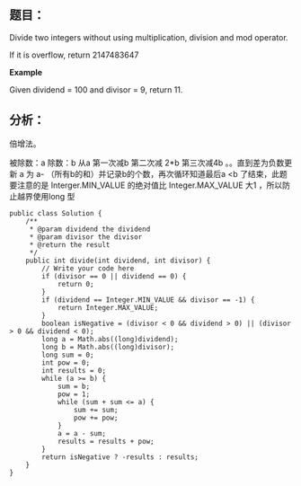 ## 题目：

Divide two integers without using multiplication, division and mod operator.

If it is overflow, return 2147483647

**Example**

Given dividend = 100 and divisor = 9, return 11.

## 分析：

倍增法。

被除数：a 除数：b 从a 第一次减b 第二次减 2\*b 第三次减4b 。。直到差为负数更新 a 为 a- （所有b的和）并记录b的个数，再次循环知道最后a &lt;b 了结束，此题要注意的是 Interger.MIN\_VALUE 的绝对值比 Integer.MAX\_VALUE 大1 ，所以防止越界使用long 型



```
public class Solution {
    /**
     * @param dividend the dividend
     * @param divisor the divisor
     * @return the result
     */
    public int divide(int dividend, int divisor) {
        // Write your code here
        if (divisor == 0 || dividend == 0) {
            return 0;
        }
        if (dividend == Integer.MIN_VALUE && divisor == -1) {
            return Integer.MAX_VALUE;
        }
        boolean isNegative = (divisor < 0 && dividend > 0) || (divisor > 0 && dividend < 0);
        long a = Math.abs((long)dividend);
        long b = Math.abs((long)divisor);
        long sum = 0;
        int pow = 0;
        int results = 0;
        while (a >= b) {
            sum = b;
            pow = 1;
            while (sum + sum <= a) {
                sum += sum;
                pow += pow;
            }
            a = a - sum;
            results = results + pow;
        }
        return isNegative ? -results : results;
    }
}

```





